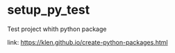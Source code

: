 # setup_py_test
Test project whith python package


link: https://klen.github.io/create-python-packages.html
